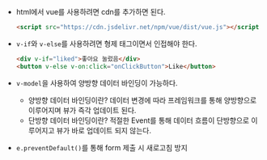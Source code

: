 - html에서 vue를 사용하려면 cdn를 추가하면 된다.

  ```html
  <script src="https://cdn.jsdelivr.net/npm/vue/dist/vue.js"></script>
  ```

- `v-if`와 `v-else`를 사용하려면 형제 태그이면서 인접해야 한다.

  ```html
  <div v-if="liked">좋아요 눌렀음</div>
  <button v-else v-on:click="onClickButton">Like</button>
  ```

- `v-model`을 사용하여 양방향 데이터 바인딩이 가능하다.

  - 양방향 데이터 바인딩이란?
    데이터 변경에 따라 프레임워크를 통해 양방향으로 이루어지며 뷰가 즉각 업데이트 된다.
  - 단방향 데이터 바인딩이란?
    적절한 Event를 통해 데이터 흐름이 단방향으로 이루어지고 뷰가 바로 업데이트 되지 않는다.

- `e.preventDefault()`를 통해 form 제출 시 새로고침 방지
